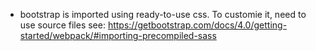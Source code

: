 * bootstrap is imported using ready-to-use css. To customie it, need to use source files
  see: https://getbootstrap.com/docs/4.0/getting-started/webpack/#importing-precompiled-sass
